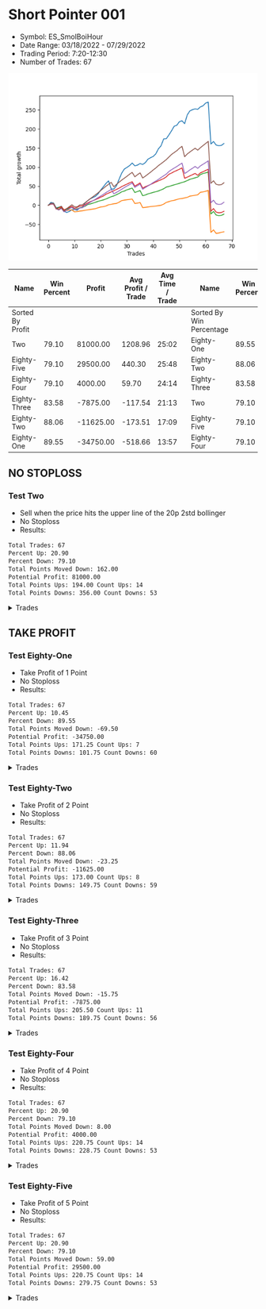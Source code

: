 # Short Pointer 001 
- Symbol: ES_SmolBoiHour
- Date Range: 03/18/2022 - 07/29/2022
- Trading Period: 7:20-12:30
- Number of Trades: 67

![Plot](ShortPointer001ES_SmolBoiHour.png)

| Name | Win Percent | Profit | Avg Profit / Trade | Avg Time / Trade |      | Name | Win Percent | Profit | Avg Profit / Trade | Avg Time / Trade |
| ---- | ----------- | ------ | ------------------ | ---------------- | ---- | ---- | ----------- | ------ | ------------------ | ---------------- |
| Sorted By <br> Profit | | | | | | Sorted By <br> Win Percentage ||||
| Two | 79.10 | 81000.00 | 1208.96 | 25:02 |     | Eighty-One | 89.55 | -34750.00 | -518.66 | 13:57 |
| Eighty-Five | 79.10 | 29500.00 | 440.30 | 25:48 |     | Eighty-Two | 88.06 | -11625.00 | -173.51 | 17:09 |
| Eighty-Four | 79.10 | 4000.00 | 59.70 | 24:14 |     | Eighty-Three | 83.58 | -7875.00 | -117.54 | 21:13 |
| Eighty-Three | 83.58 | -7875.00 | -117.54 | 21:13 |     | Two | 79.10 | 81000.00 | 1208.96 | 25:02 |
| Eighty-Two | 88.06 | -11625.00 | -173.51 | 17:09 |     | Eighty-Five | 79.10 | 29500.00 | 440.30 | 25:48 |
| Eighty-One | 89.55 | -34750.00 | -518.66 | 13:57 |     | Eighty-Four | 79.10 | 4000.00 | 59.70 | 24:14 |

## NO STOPLOSS

### Test Two
* Sell when the price hits the upper line of the 20p 2std bollinger
* No Stoploss
* Results:
```
Total Trades: 67
Percent Up: 20.90
Percent Down: 79.10
Total Points Moved Down: 162.00
Potential Profit: 81000.00
Total Points Ups: 194.00 Count Ups: 14
Total Points Downs: 356.00 Count Downs: 53
```

<details><summary>Trades</summary>

<code>In: 2022-03-18 08:40:00		Out: 2022-03-18 08:54:30		Total Position Time: 14:30		Total Move Down: 7.50		Total to Date: 7.50</code> <br />
<code>In: 2022-03-18 10:14:00		Out: 2022-03-18 10:58:35		Total Position Time: 44:35		Total Move Down: -1.50		Total to Date: 6.00</code> <br />
<code>In: 2022-03-18 12:13:00		Out: 2022-03-18 12:46:00		Total Position Time: 33:00		Total Move Down: -12.75		Total to Date: -6.75</code> <br />
<code>In: 2022-03-21 08:20:00		Out: 2022-03-21 08:36:05		Total Position Time: 16:05		Total Move Down: 1.50		Total to Date: -5.25</code> <br />
<code>In: 2022-03-23 08:28:00		Out: 2022-03-23 08:42:15		Total Position Time: 14:15		Total Move Down: 2.75		Total to Date: -2.50</code> <br />
<code>In: 2022-03-24 08:09:00		Out: 2022-03-24 09:03:10		Total Position Time: 54:10		Total Move Down: -13.00		Total to Date: -15.50</code> <br />
<code>In: 2022-03-25 07:26:00		Out: 2022-03-25 07:54:10		Total Position Time: 28:10		Total Move Down: -3.50		Total to Date: -19.00</code> <br />
<code>In: 2022-03-25 11:57:00		Out: 2022-03-25 12:00:55		Total Position Time: 03:55		Total Move Down: 2.75		Total to Date: -16.25</code> <br />
<code>In: 2022-03-29 08:52:00		Out: 2022-03-29 09:01:40		Total Position Time: 09:40		Total Move Down: 4.50		Total to Date: -11.75</code> <br />
<code>In: 2022-03-29 12:15:00		Out: 2022-03-29 12:27:50		Total Position Time: 12:50		Total Move Down: 0.75		Total to Date: -11.00</code> <br />
<code>In: 2022-03-31 07:38:00		Out: 2022-03-31 08:08:30		Total Position Time: 30:30		Total Move Down: -2.25		Total to Date: -13.25</code> <br />
<code>In: 2022-03-31 12:05:00		Out: 2022-03-31 12:19:35		Total Position Time: 14:35		Total Move Down: 6.75		Total to Date: -6.50</code> <br />
<code>In: 2022-04-04 11:50:00		Out: 2022-04-04 12:03:40		Total Position Time: 13:40		Total Move Down: 0.75		Total to Date: -5.75</code> <br />
<code>In: 2022-04-06 11:06:00		Out: 2022-04-06 11:08:10		Total Position Time: 02:10		Total Move Down: 11.25		Total to Date: 5.50</code> <br />
<code>In: 2022-04-18 10:59:00		Out: 2022-04-18 11:10:40		Total Position Time: 11:40		Total Move Down: 6.25		Total to Date: 11.75</code> <br />
<code>In: 2022-04-20 07:57:00		Out: 2022-04-20 08:00:45		Total Position Time: 03:45		Total Move Down: 5.25		Total to Date: 17.00</code> <br />
<code>In: 2022-04-20 10:18:00		Out: 2022-04-20 11:13:55		Total Position Time: 55:55		Total Move Down: 3.25		Total to Date: 20.25</code> <br />
<code>In: 2022-04-20 10:50:00		Out: 2022-04-20 11:13:55		Total Position Time: 23:55		Total Move Down: 3.25		Total to Date: 23.50</code> <br />
<code>In: 2022-04-25 09:28:00		Out: 2022-04-25 10:01:20		Total Position Time: 33:20		Total Move Down: 6.50		Total to Date: 30.00</code> <br />
<code>In: 2022-04-25 09:53:00		Out: 2022-04-25 10:01:20		Total Position Time: 08:20		Total Move Down: 10.00		Total to Date: 40.00</code> <br />
<code>In: 2022-04-26 09:31:00		Out: 2022-04-26 09:40:15		Total Position Time: 09:15		Total Move Down: 8.50		Total to Date: 48.50</code> <br />
<code>In: 2022-04-27 08:04:00		Out: 2022-04-27 08:10:35		Total Position Time: 06:35		Total Move Down: 8.75		Total to Date: 57.25</code> <br />
<code>In: 2022-04-27 09:46:00		Out: 2022-04-27 10:00:10		Total Position Time: 14:10		Total Move Down: 6.75		Total to Date: 64.00</code> <br />
<code>In: 2022-04-28 09:50:00		Out: 2022-04-28 10:49:55		Total Position Time: 59:55		Total Move Down: -21.50		Total to Date: 42.50</code> <br />
<code>In: 2022-04-28 10:42:00		Out: 2022-04-28 11:15:40		Total Position Time: 33:40		Total Move Down: -0.00		Total to Date: 42.50</code> <br />
<code>In: 2022-05-03 10:19:00		Out: 2022-05-03 10:28:05		Total Position Time: 09:05		Total Move Down: 8.50		Total to Date: 51.00</code> <br />
<code>In: 2022-05-04 11:03:00		Out: 2022-05-04 11:07:40		Total Position Time: 04:40		Total Move Down: 17.25		Total to Date: 68.25</code> <br />
<code>In: 2022-05-04 11:07:00		Out: 2022-05-04 11:07:40		Total Position Time: 00:40		Total Move Down: 16.00		Total to Date: 84.25</code> <br />
<code>In: 2022-05-24 09:18:00		Out: 2022-05-24 09:31:20		Total Position Time: 13:20		Total Move Down: 10.75		Total to Date: 95.00</code> <br />
<code>In: 2022-05-24 10:58:00		Out: 2022-05-24 11:01:50		Total Position Time: 03:50		Total Move Down: 4.25		Total to Date: 99.25</code> <br />
<code>In: 2022-05-24 11:15:00		Out: 2022-05-24 11:43:50		Total Position Time: 28:50		Total Move Down: 4.75		Total to Date: 104.00</code> <br />
<code>In: 2022-05-24 11:41:00		Out: 2022-05-24 11:43:50		Total Position Time: 02:50		Total Move Down: 6.75		Total to Date: 110.75</code> <br />
<code>In: 2022-05-27 12:03:00		Out: 2022-05-27 12:36:55		Total Position Time: 33:55		Total Move Down: -7.25		Total to Date: 103.50</code> <br />
<code>In: 2022-05-31 10:58:00		Out: 2022-05-31 11:22:35		Total Position Time: 24:35		Total Move Down: 1.75		Total to Date: 105.25</code> <br />
<code>In: 2022-06-01 12:19:00		Out: 2022-06-01 12:30:05		Total Position Time: 11:05		Total Move Down: 4.25		Total to Date: 109.50</code> <br />
<code>In: 2022-06-07 10:12:00		Out: 2022-06-07 10:34:35		Total Position Time: 22:35		Total Move Down: -2.50		Total to Date: 107.00</code> <br />
<code>In: 2022-06-07 11:38:00		Out: 2022-06-07 11:43:25		Total Position Time: 05:25		Total Move Down: 4.75		Total to Date: 111.75</code> <br />
<code>In: 2022-06-09 08:47:00		Out: 2022-06-09 09:11:05		Total Position Time: 24:05		Total Move Down: 9.00		Total to Date: 120.75</code> <br />
<code>In: 2022-06-09 09:46:00		Out: 2022-06-09 09:55:00		Total Position Time: 09:00		Total Move Down: 4.00		Total to Date: 124.75</code> <br />
<code>In: 2022-06-09 10:08:00		Out: 2022-06-09 10:18:55		Total Position Time: 10:55		Total Move Down: 3.25		Total to Date: 128.00</code> <br />
<code>In: 2022-06-10 11:26:00		Out: 2022-06-10 11:40:10		Total Position Time: 14:10		Total Move Down: 6.75		Total to Date: 134.75</code> <br />
<code>In: 2022-06-10 12:29:00		Out: 2022-06-10 12:42:45		Total Position Time: 13:45		Total Move Down: 13.25		Total to Date: 148.00</code> <br />
<code>In: 2022-06-13 08:42:00		Out: 2022-06-13 08:54:20		Total Position Time: 12:20		Total Move Down: 8.00		Total to Date: 156.00</code> <br />
<code>In: 2022-06-13 09:41:00		Out: 2022-06-13 09:54:20		Total Position Time: 13:20		Total Move Down: 18.00		Total to Date: 174.00</code> <br />
<code>In: 2022-06-15 09:19:00		Out: 2022-06-15 09:34:05		Total Position Time: 15:05		Total Move Down: 0.50		Total to Date: 174.50</code> <br />
<code>In: 2022-06-15 11:02:00		Out: 2022-06-15 11:03:05		Total Position Time: 01:05		Total Move Down: 10.00		Total to Date: 184.50</code> <br />
<code>In: 2022-06-16 08:30:00		Out: 2022-06-16 08:41:25		Total Position Time: 11:25		Total Move Down: 10.75		Total to Date: 195.25</code> <br />
<code>In: 2022-06-17 08:34:00		Out: 2022-06-17 08:45:15		Total Position Time: 11:15		Total Move Down: 12.00		Total to Date: 207.25</code> <br />
<code>In: 2022-06-29 12:20:00		Out: 2022-06-29 12:35:20		Total Position Time: 15:20		Total Move Down: 2.50		Total to Date: 209.75</code> <br />
<code>In: 2022-06-29 12:31:00		Out: 2022-06-29 12:35:20		Total Position Time: 04:20		Total Move Down: 9.50		Total to Date: 219.25</code> <br />
<code>In: 2022-06-30 08:51:00		Out: 2022-06-30 09:06:15		Total Position Time: 15:15		Total Move Down: 2.25		Total to Date: 221.50</code> <br />
<code>In: 2022-07-01 10:35:00		Out: 2022-07-01 11:07:55		Total Position Time: 32:55		Total Move Down: -7.50		Total to Date: 214.00</code> <br />
<code>In: 2022-07-05 07:41:00		Out: 2022-07-05 08:01:10		Total Position Time: 20:10		Total Move Down: 23.00		Total to Date: 237.00</code> <br />
<code>In: 2022-07-06 11:10:00		Out: 2022-07-06 11:11:45		Total Position Time: 01:45		Total Move Down: 10.50		Total to Date: 247.50</code> <br />
<code>In: 2022-07-07 08:10:00		Out: 2022-07-07 08:21:00		Total Position Time: 11:00		Total Move Down: 3.25		Total to Date: 250.75</code> <br />
<code>In: 2022-07-07 09:37:00		Out: 2022-07-07 09:48:20		Total Position Time: 11:20		Total Move Down: 2.00		Total to Date: 252.75</code> <br />
<code>In: 2022-07-07 11:05:00		Out: 2022-07-07 11:35:00		Total Position Time: 30:00		Total Move Down: -1.25		Total to Date: 251.50</code> <br />
<code>In: 2022-07-12 10:03:00		Out: 2022-07-12 10:16:00		Total Position Time: 13:00		Total Move Down: 6.50		Total to Date: 258.00</code> <br />
<code>In: 2022-07-18 09:01:00		Out: 2022-07-18 09:19:00		Total Position Time: 18:00		Total Move Down: 2.75		Total to Date: 260.75</code> <br />
<code>In: 2022-07-26 10:13:00		Out: 2022-07-26 10:47:00		Total Position Time: 34:00		Total Move Down: 7.25		Total to Date: 268.00</code> <br />
<code>In: 2022-07-27 09:00:00		Out: 2022-07-27 09:48:00		Total Position Time: 48:00		Total Move Down: 2.50		Total to Date: 270.50</code> <br />
<code>In: 2022-07-28 08:09:00		Out: 2022-07-29 12:49:00		Total Position Time: 280:00		Total Move Down: -110.00		Total to Date: 160.50</code> <br />
<code>In: 2022-07-28 11:00:00		Out: 2022-07-28 11:13:00		Total Position Time: 13:00		Total Move Down: 6.75		Total to Date: 167.25</code> <br />
<code>In: 2022-07-29 10:57:00		Out: 2022-07-29 12:59:00		Total Position Time: 122:00		Total Move Down: -9.25		Total to Date: 158.00</code> <br />
<code>In: 2022-07-29 11:40:00		Out: 2022-07-29 12:59:00		Total Position Time: 79:00		Total Move Down: -1.75		Total to Date: 156.25</code> <br />
<code>In: 2022-07-29 12:06:00		Out: 2022-07-29 12:59:00		Total Position Time: 53:00		Total Move Down: 0.75		Total to Date: 157.00</code> <br />
<code>In: 2022-07-29 12:31:00		Out: 2022-07-29 12:57:00		Total Position Time: 26:00		Total Move Down: 5.00		Total to Date: 162.00</code> <br />


</details>

## TAKE PROFIT

### Test Eighty-One
* Take Profit of 1 Point
* No Stoploss
* Results:
```
Total Trades: 67
Percent Up: 10.45
Percent Down: 89.55
Total Points Moved Down: -69.50
Potential Profit: -34750.00
Total Points Ups: 171.25 Count Ups: 7
Total Points Downs: 101.75 Count Downs: 60
```

<details><summary>Trades</summary>

<code>In: 2022-03-18 08:40:00		Out: 2022-03-18 08:40:10		Total Position Time: 00:10		Total Move Down: 3.00		Total to Date: 3.00</code> <br />
<code>In: 2022-03-18 10:14:00		Out: 2022-03-18 10:16:00		Total Position Time: 02:00		Total Move Down: 1.00		Total to Date: 4.00</code> <br />
<code>In: 2022-03-18 12:13:00		Out: 2022-03-18 12:46:00		Total Position Time: 33:00		Total Move Down: -12.75		Total to Date: -8.75</code> <br />
<code>In: 2022-03-21 08:20:00		Out: 2022-03-21 08:20:10		Total Position Time: 00:10		Total Move Down: 2.25		Total to Date: -6.50</code> <br />
<code>In: 2022-03-23 08:28:00		Out: 2022-03-23 08:31:25		Total Position Time: 03:25		Total Move Down: 0.75		Total to Date: -5.75</code> <br />
<code>In: 2022-03-24 08:09:00		Out: 2022-03-24 09:08:55		Total Position Time: 59:55		Total Move Down: -9.00		Total to Date: -14.75</code> <br />
<code>In: 2022-03-25 07:26:00		Out: 2022-03-25 07:26:10		Total Position Time: 00:10		Total Move Down: 1.00		Total to Date: -13.75</code> <br />
<code>In: 2022-03-25 11:57:00		Out: 2022-03-25 11:58:45		Total Position Time: 01:45		Total Move Down: 1.00		Total to Date: -12.75</code> <br />
<code>In: 2022-03-29 08:52:00		Out: 2022-03-29 08:52:55		Total Position Time: 00:55		Total Move Down: 0.75		Total to Date: -12.00</code> <br />
<code>In: 2022-03-29 12:15:00		Out: 2022-03-29 12:46:00		Total Position Time: 31:00		Total Move Down: -5.25		Total to Date: -17.25</code> <br />
<code>In: 2022-03-31 07:38:00		Out: 2022-03-31 07:39:15		Total Position Time: 01:15		Total Move Down: 0.75		Total to Date: -16.50</code> <br />
<code>In: 2022-03-31 12:05:00		Out: 2022-03-31 12:05:25		Total Position Time: 00:25		Total Move Down: 1.25		Total to Date: -15.25</code> <br />
<code>In: 2022-04-04 11:50:00		Out: 2022-04-04 11:52:10		Total Position Time: 02:10		Total Move Down: 0.75		Total to Date: -14.50</code> <br />
<code>In: 2022-04-06 11:06:00		Out: 2022-04-06 11:07:00		Total Position Time: 01:00		Total Move Down: 1.25		Total to Date: -13.25</code> <br />
<code>In: 2022-04-18 10:59:00		Out: 2022-04-18 10:59:15		Total Position Time: 00:15		Total Move Down: 1.25		Total to Date: -12.00</code> <br />
<code>In: 2022-04-20 07:57:00		Out: 2022-04-20 07:57:50		Total Position Time: 00:50		Total Move Down: 1.00		Total to Date: -11.00</code> <br />
<code>In: 2022-04-20 10:18:00		Out: 2022-04-20 10:18:35		Total Position Time: 00:35		Total Move Down: 1.00		Total to Date: -10.00</code> <br />
<code>In: 2022-04-20 10:50:00		Out: 2022-04-20 10:50:20		Total Position Time: 00:20		Total Move Down: 1.00		Total to Date: -9.00</code> <br />
<code>In: 2022-04-25 09:28:00		Out: 2022-04-25 09:28:30		Total Position Time: 00:30		Total Move Down: 2.50		Total to Date: -6.50</code> <br />
<code>In: 2022-04-25 09:53:00		Out: 2022-04-25 09:54:40		Total Position Time: 01:40		Total Move Down: 2.00		Total to Date: -4.50</code> <br />
<code>In: 2022-04-26 09:31:00		Out: 2022-04-26 09:31:55		Total Position Time: 00:55		Total Move Down: 0.75		Total to Date: -3.75</code> <br />
<code>In: 2022-04-27 08:04:00		Out: 2022-04-27 08:05:20		Total Position Time: 01:20		Total Move Down: 2.00		Total to Date: -1.75</code> <br />
<code>In: 2022-04-27 09:46:00		Out: 2022-04-27 09:46:10		Total Position Time: 00:10		Total Move Down: 3.00		Total to Date: 1.25</code> <br />
<code>In: 2022-04-28 09:50:00		Out: 2022-04-28 09:50:35		Total Position Time: 00:35		Total Move Down: 1.25		Total to Date: 2.50</code> <br />
<code>In: 2022-04-28 10:42:00		Out: 2022-04-28 10:42:10		Total Position Time: 00:10		Total Move Down: 1.50		Total to Date: 4.00</code> <br />
<code>In: 2022-05-03 10:19:00		Out: 2022-05-03 10:19:30		Total Position Time: 00:30		Total Move Down: 0.75		Total to Date: 4.75</code> <br />
<code>In: 2022-05-04 11:03:00		Out: 2022-05-04 11:03:10		Total Position Time: 00:10		Total Move Down: 3.25		Total to Date: 8.00</code> <br />
<code>In: 2022-05-04 11:07:00		Out: 2022-05-04 11:07:10		Total Position Time: 00:10		Total Move Down: 4.25		Total to Date: 12.25</code> <br />
<code>In: 2022-05-24 09:18:00		Out: 2022-05-24 09:18:50		Total Position Time: 00:50		Total Move Down: 1.25		Total to Date: 13.50</code> <br />
<code>In: 2022-05-24 10:58:00		Out: 2022-05-24 11:01:30		Total Position Time: 03:30		Total Move Down: 1.00		Total to Date: 14.50</code> <br />
<code>In: 2022-05-24 11:15:00		Out: 2022-05-24 11:15:10		Total Position Time: 00:10		Total Move Down: 0.75		Total to Date: 15.25</code> <br />
<code>In: 2022-05-24 11:41:00		Out: 2022-05-24 11:41:15		Total Position Time: 00:15		Total Move Down: 1.00		Total to Date: 16.25</code> <br />
<code>In: 2022-05-27 12:03:00		Out: 2022-05-27 12:46:00		Total Position Time: 43:00		Total Move Down: -11.50		Total to Date: 4.75</code> <br />
<code>In: 2022-05-31 10:58:00		Out: 2022-05-31 11:05:20		Total Position Time: 07:20		Total Move Down: 0.75		Total to Date: 5.50</code> <br />
<code>In: 2022-06-01 12:19:00		Out: 2022-06-01 12:25:30		Total Position Time: 06:30		Total Move Down: 1.75		Total to Date: 7.25</code> <br />
<code>In: 2022-06-07 10:12:00		Out: 2022-06-07 11:11:55		Total Position Time: 59:55		Total Move Down: -13.50		Total to Date: -6.25</code> <br />
<code>In: 2022-06-07 11:38:00		Out: 2022-06-07 11:40:55		Total Position Time: 02:55		Total Move Down: 0.75		Total to Date: -5.50</code> <br />
<code>In: 2022-06-09 08:47:00		Out: 2022-06-09 08:48:05		Total Position Time: 01:05		Total Move Down: 1.00		Total to Date: -4.50</code> <br />
<code>In: 2022-06-09 09:46:00		Out: 2022-06-09 09:47:25		Total Position Time: 01:25		Total Move Down: 1.00		Total to Date: -3.50</code> <br />
<code>In: 2022-06-09 10:08:00		Out: 2022-06-09 10:10:15		Total Position Time: 02:15		Total Move Down: 0.75		Total to Date: -2.75</code> <br />
<code>In: 2022-06-10 11:26:00		Out: 2022-06-10 11:26:20		Total Position Time: 00:20		Total Move Down: 0.75		Total to Date: -2.00</code> <br />
<code>In: 2022-06-10 12:29:00		Out: 2022-06-10 12:29:10		Total Position Time: 00:10		Total Move Down: 1.00		Total to Date: -1.00</code> <br />
<code>In: 2022-06-13 08:42:00		Out: 2022-06-13 08:47:05		Total Position Time: 05:05		Total Move Down: 1.00		Total to Date: 0.00</code> <br />
<code>In: 2022-06-13 09:41:00		Out: 2022-06-13 09:41:10		Total Position Time: 00:10		Total Move Down: 3.00		Total to Date: 3.00</code> <br />
<code>In: 2022-06-15 09:19:00		Out: 2022-06-15 09:19:10		Total Position Time: 00:10		Total Move Down: 4.50		Total to Date: 7.50</code> <br />
<code>In: 2022-06-15 11:02:00		Out: 2022-06-15 11:02:10		Total Position Time: 00:10		Total Move Down: 2.00		Total to Date: 9.50</code> <br />
<code>In: 2022-06-16 08:30:00		Out: 2022-06-16 08:30:10		Total Position Time: 00:10		Total Move Down: 2.25		Total to Date: 11.75</code> <br />
<code>In: 2022-06-17 08:34:00		Out: 2022-06-17 08:34:55		Total Position Time: 00:55		Total Move Down: 1.25		Total to Date: 13.00</code> <br />
<code>In: 2022-06-29 12:20:00		Out: 2022-06-29 12:34:15		Total Position Time: 14:15		Total Move Down: 2.00		Total to Date: 15.00</code> <br />
<code>In: 2022-06-29 12:31:00		Out: 2022-06-29 12:31:10		Total Position Time: 00:10		Total Move Down: 2.00		Total to Date: 17.00</code> <br />
<code>In: 2022-06-30 08:51:00		Out: 2022-06-30 09:06:00		Total Position Time: 15:00		Total Move Down: 0.75		Total to Date: 17.75</code> <br />
<code>In: 2022-07-01 10:35:00		Out: 2022-07-01 10:35:30		Total Position Time: 00:30		Total Move Down: 1.50		Total to Date: 19.25</code> <br />
<code>In: 2022-07-05 07:41:00		Out: 2022-07-05 07:43:00		Total Position Time: 02:00		Total Move Down: 1.50		Total to Date: 20.75</code> <br />
<code>In: 2022-07-06 11:10:00		Out: 2022-07-06 11:10:10		Total Position Time: 00:10		Total Move Down: 3.25		Total to Date: 24.00</code> <br />
<code>In: 2022-07-07 08:10:00		Out: 2022-07-07 08:10:15		Total Position Time: 00:15		Total Move Down: 1.00		Total to Date: 25.00</code> <br />
<code>In: 2022-07-07 09:37:00		Out: 2022-07-07 09:37:25		Total Position Time: 00:25		Total Move Down: 1.25		Total to Date: 26.25</code> <br />
<code>In: 2022-07-07 11:05:00		Out: 2022-07-07 11:36:10		Total Position Time: 31:10		Total Move Down: 1.25		Total to Date: 27.50</code> <br />
<code>In: 2022-07-12 10:03:00		Out: 2022-07-12 10:16:00		Total Position Time: 13:00		Total Move Down: 6.50		Total to Date: 34.00</code> <br />
<code>In: 2022-07-18 09:01:00		Out: 2022-07-18 09:18:00		Total Position Time: 17:00		Total Move Down: 1.00		Total to Date: 35.00</code> <br />
<code>In: 2022-07-26 10:13:00		Out: 2022-07-26 10:26:00		Total Position Time: 13:00		Total Move Down: 1.75		Total to Date: 36.75</code> <br />
<code>In: 2022-07-27 09:00:00		Out: 2022-07-27 09:40:00		Total Position Time: 40:00		Total Move Down: 2.00		Total to Date: 38.75</code> <br />
<code>In: 2022-07-28 08:09:00		Out: 2022-07-29 12:49:00		Total Position Time: 280:00		Total Move Down: -110.00		Total to Date: -71.25</code> <br />
<code>In: 2022-07-28 11:00:00		Out: 2022-07-28 11:13:00		Total Position Time: 13:00		Total Move Down: 6.75		Total to Date: -64.50</code> <br />
<code>In: 2022-07-29 10:57:00		Out: 2022-07-29 12:59:00		Total Position Time: 122:00		Total Move Down: -9.25		Total to Date: -73.75</code> <br />
<code>In: 2022-07-29 11:40:00		Out: 2022-07-29 11:58:00		Total Position Time: 18:00		Total Move Down: 1.00		Total to Date: -72.75</code> <br />
<code>In: 2022-07-29 12:06:00		Out: 2022-07-29 12:57:00		Total Position Time: 51:00		Total Move Down: 1.75		Total to Date: -71.00</code> <br />
<code>In: 2022-07-29 12:31:00		Out: 2022-07-29 12:54:00		Total Position Time: 23:00		Total Move Down: 1.50		Total to Date: -69.50</code> <br />


</details>

### Test Eighty-Two
* Take Profit of 2 Point
* No Stoploss
* Results:
```
Total Trades: 67
Percent Up: 11.94
Percent Down: 88.06
Total Points Moved Down: -23.25
Potential Profit: -11625.00
Total Points Ups: 173.00 Count Ups: 8
Total Points Downs: 149.75 Count Downs: 59
```

<details><summary>Trades</summary>

<code>In: 2022-03-18 08:40:00		Out: 2022-03-18 08:40:10		Total Position Time: 00:10		Total Move Down: 3.00		Total to Date: 3.00</code> <br />
<code>In: 2022-03-18 10:14:00		Out: 2022-03-18 10:20:00		Total Position Time: 06:00		Total Move Down: 1.75		Total to Date: 4.75</code> <br />
<code>In: 2022-03-18 12:13:00		Out: 2022-03-18 12:46:00		Total Position Time: 33:00		Total Move Down: -12.75		Total to Date: -8.00</code> <br />
<code>In: 2022-03-21 08:20:00		Out: 2022-03-21 08:20:10		Total Position Time: 00:10		Total Move Down: 2.25		Total to Date: -5.75</code> <br />
<code>In: 2022-03-23 08:28:00		Out: 2022-03-23 08:32:40		Total Position Time: 04:40		Total Move Down: 2.50		Total to Date: -3.25</code> <br />
<code>In: 2022-03-24 08:09:00		Out: 2022-03-24 09:08:55		Total Position Time: 59:55		Total Move Down: -9.00		Total to Date: -12.25</code> <br />
<code>In: 2022-03-25 07:26:00		Out: 2022-03-25 08:01:30		Total Position Time: 35:30		Total Move Down: 1.75		Total to Date: -10.50</code> <br />
<code>In: 2022-03-25 11:57:00		Out: 2022-03-25 12:00:50		Total Position Time: 03:50		Total Move Down: 2.75		Total to Date: -7.75</code> <br />
<code>In: 2022-03-29 08:52:00		Out: 2022-03-29 08:57:40		Total Position Time: 05:40		Total Move Down: 2.00		Total to Date: -5.75</code> <br />
<code>In: 2022-03-29 12:15:00		Out: 2022-03-29 12:46:00		Total Position Time: 31:00		Total Move Down: -5.25		Total to Date: -11.00</code> <br />
<code>In: 2022-03-31 07:38:00		Out: 2022-03-31 07:41:25		Total Position Time: 03:25		Total Move Down: 2.00		Total to Date: -9.00</code> <br />
<code>In: 2022-03-31 12:05:00		Out: 2022-03-31 12:11:15		Total Position Time: 06:15		Total Move Down: 1.75		Total to Date: -7.25</code> <br />
<code>In: 2022-04-04 11:50:00		Out: 2022-04-04 12:45:10		Total Position Time: 55:10		Total Move Down: 1.75		Total to Date: -5.50</code> <br />
<code>In: 2022-04-06 11:06:00		Out: 2022-04-06 11:07:05		Total Position Time: 01:05		Total Move Down: 2.75		Total to Date: -2.75</code> <br />
<code>In: 2022-04-18 10:59:00		Out: 2022-04-18 10:59:30		Total Position Time: 00:30		Total Move Down: 4.50		Total to Date: 1.75</code> <br />
<code>In: 2022-04-20 07:57:00		Out: 2022-04-20 08:00:20		Total Position Time: 03:20		Total Move Down: 1.75		Total to Date: 3.50</code> <br />
<code>In: 2022-04-20 10:18:00		Out: 2022-04-20 10:19:00		Total Position Time: 01:00		Total Move Down: 2.00		Total to Date: 5.50</code> <br />
<code>In: 2022-04-20 10:50:00		Out: 2022-04-20 10:51:30		Total Position Time: 01:30		Total Move Down: 2.25		Total to Date: 7.75</code> <br />
<code>In: 2022-04-25 09:28:00		Out: 2022-04-25 09:28:30		Total Position Time: 00:30		Total Move Down: 2.50		Total to Date: 10.25</code> <br />
<code>In: 2022-04-25 09:53:00		Out: 2022-04-25 09:54:45		Total Position Time: 01:45		Total Move Down: 2.00		Total to Date: 12.25</code> <br />
<code>In: 2022-04-26 09:31:00		Out: 2022-04-26 09:32:00		Total Position Time: 01:00		Total Move Down: 1.75		Total to Date: 14.00</code> <br />
<code>In: 2022-04-27 08:04:00		Out: 2022-04-27 08:05:25		Total Position Time: 01:25		Total Move Down: 2.50		Total to Date: 16.50</code> <br />
<code>In: 2022-04-27 09:46:00		Out: 2022-04-27 09:46:10		Total Position Time: 00:10		Total Move Down: 3.00		Total to Date: 19.50</code> <br />
<code>In: 2022-04-28 09:50:00		Out: 2022-04-28 09:51:05		Total Position Time: 01:05		Total Move Down: 3.00		Total to Date: 22.50</code> <br />
<code>In: 2022-04-28 10:42:00		Out: 2022-04-28 10:44:05		Total Position Time: 02:05		Total Move Down: 2.00		Total to Date: 24.50</code> <br />
<code>In: 2022-05-03 10:19:00		Out: 2022-05-03 10:23:35		Total Position Time: 04:35		Total Move Down: 3.25		Total to Date: 27.75</code> <br />
<code>In: 2022-05-04 11:03:00		Out: 2022-05-04 11:03:10		Total Position Time: 00:10		Total Move Down: 3.25		Total to Date: 31.00</code> <br />
<code>In: 2022-05-04 11:07:00		Out: 2022-05-04 11:07:10		Total Position Time: 00:10		Total Move Down: 4.25		Total to Date: 35.25</code> <br />
<code>In: 2022-05-24 09:18:00		Out: 2022-05-24 09:20:10		Total Position Time: 02:10		Total Move Down: 2.00		Total to Date: 37.25</code> <br />
<code>In: 2022-05-24 10:58:00		Out: 2022-05-24 11:01:40		Total Position Time: 03:40		Total Move Down: 3.25		Total to Date: 40.50</code> <br />
<code>In: 2022-05-24 11:15:00		Out: 2022-05-24 11:15:30		Total Position Time: 00:30		Total Move Down: 2.25		Total to Date: 42.75</code> <br />
<code>In: 2022-05-24 11:41:00		Out: 2022-05-24 11:42:10		Total Position Time: 01:10		Total Move Down: 2.25		Total to Date: 45.00</code> <br />
<code>In: 2022-05-27 12:03:00		Out: 2022-05-27 12:46:00		Total Position Time: 43:00		Total Move Down: -11.50		Total to Date: 33.50</code> <br />
<code>In: 2022-05-31 10:58:00		Out: 2022-05-31 11:05:45		Total Position Time: 07:45		Total Move Down: 2.50		Total to Date: 36.00</code> <br />
<code>In: 2022-06-01 12:19:00		Out: 2022-06-01 12:25:40		Total Position Time: 06:40		Total Move Down: 2.50		Total to Date: 38.50</code> <br />
<code>In: 2022-06-07 10:12:00		Out: 2022-06-07 11:11:55		Total Position Time: 59:55		Total Move Down: -13.50		Total to Date: 25.00</code> <br />
<code>In: 2022-06-07 11:38:00		Out: 2022-06-07 11:41:50		Total Position Time: 03:50		Total Move Down: 2.00		Total to Date: 27.00</code> <br />
<code>In: 2022-06-09 08:47:00		Out: 2022-06-09 08:48:20		Total Position Time: 01:20		Total Move Down: 2.75		Total to Date: 29.75</code> <br />
<code>In: 2022-06-09 09:46:00		Out: 2022-06-09 09:49:20		Total Position Time: 03:20		Total Move Down: 2.00		Total to Date: 31.75</code> <br />
<code>In: 2022-06-09 10:08:00		Out: 2022-06-09 10:16:55		Total Position Time: 08:55		Total Move Down: 2.00		Total to Date: 33.75</code> <br />
<code>In: 2022-06-10 11:26:00		Out: 2022-06-10 11:26:30		Total Position Time: 00:30		Total Move Down: 1.75		Total to Date: 35.50</code> <br />
<code>In: 2022-06-10 12:29:00		Out: 2022-06-10 12:29:20		Total Position Time: 00:20		Total Move Down: 2.00		Total to Date: 37.50</code> <br />
<code>In: 2022-06-13 08:42:00		Out: 2022-06-13 08:47:40		Total Position Time: 05:40		Total Move Down: 2.75		Total to Date: 40.25</code> <br />
<code>In: 2022-06-13 09:41:00		Out: 2022-06-13 09:41:10		Total Position Time: 00:10		Total Move Down: 3.00		Total to Date: 43.25</code> <br />
<code>In: 2022-06-15 09:19:00		Out: 2022-06-15 09:19:10		Total Position Time: 00:10		Total Move Down: 4.50		Total to Date: 47.75</code> <br />
<code>In: 2022-06-15 11:02:00		Out: 2022-06-15 11:02:45		Total Position Time: 00:45		Total Move Down: 1.50		Total to Date: 49.25</code> <br />
<code>In: 2022-06-16 08:30:00		Out: 2022-06-16 08:30:10		Total Position Time: 00:10		Total Move Down: 2.25		Total to Date: 51.50</code> <br />
<code>In: 2022-06-17 08:34:00		Out: 2022-06-17 08:35:15		Total Position Time: 01:15		Total Move Down: 2.00		Total to Date: 53.50</code> <br />
<code>In: 2022-06-29 12:20:00		Out: 2022-06-29 12:34:15		Total Position Time: 14:15		Total Move Down: 2.00		Total to Date: 55.50</code> <br />
<code>In: 2022-06-29 12:31:00		Out: 2022-06-29 12:31:10		Total Position Time: 00:10		Total Move Down: 2.00		Total to Date: 57.50</code> <br />
<code>In: 2022-06-30 08:51:00		Out: 2022-06-30 09:06:15		Total Position Time: 15:15		Total Move Down: 2.25		Total to Date: 59.75</code> <br />
<code>In: 2022-07-01 10:35:00		Out: 2022-07-01 10:35:40		Total Position Time: 00:40		Total Move Down: 2.00		Total to Date: 61.75</code> <br />
<code>In: 2022-07-05 07:41:00		Out: 2022-07-05 07:44:00		Total Position Time: 03:00		Total Move Down: 3.00		Total to Date: 64.75</code> <br />
<code>In: 2022-07-06 11:10:00		Out: 2022-07-06 11:10:10		Total Position Time: 00:10		Total Move Down: 3.25		Total to Date: 68.00</code> <br />
<code>In: 2022-07-07 08:10:00		Out: 2022-07-07 08:14:10		Total Position Time: 04:10		Total Move Down: 2.00		Total to Date: 70.00</code> <br />
<code>In: 2022-07-07 09:37:00		Out: 2022-07-07 09:44:40		Total Position Time: 07:40		Total Move Down: 2.00		Total to Date: 72.00</code> <br />
<code>In: 2022-07-07 11:05:00		Out: 2022-07-07 11:37:00		Total Position Time: 32:00		Total Move Down: 2.00		Total to Date: 74.00</code> <br />
<code>In: 2022-07-12 10:03:00		Out: 2022-07-12 10:16:00		Total Position Time: 13:00		Total Move Down: 6.50		Total to Date: 80.50</code> <br />
<code>In: 2022-07-18 09:01:00		Out: 2022-07-18 09:19:00		Total Position Time: 18:00		Total Move Down: 2.75		Total to Date: 83.25</code> <br />
<code>In: 2022-07-26 10:13:00		Out: 2022-07-26 10:26:00		Total Position Time: 13:00		Total Move Down: 1.75		Total to Date: 85.00</code> <br />
<code>In: 2022-07-27 09:00:00		Out: 2022-07-27 09:40:00		Total Position Time: 40:00		Total Move Down: 2.00		Total to Date: 87.00</code> <br />
<code>In: 2022-07-28 08:09:00		Out: 2022-07-29 12:49:00		Total Position Time: 280:00		Total Move Down: -110.00		Total to Date: -23.00</code> <br />
<code>In: 2022-07-28 11:00:00		Out: 2022-07-28 11:13:00		Total Position Time: 13:00		Total Move Down: 6.75		Total to Date: -16.25</code> <br />
<code>In: 2022-07-29 10:57:00		Out: 2022-07-29 12:59:00		Total Position Time: 122:00		Total Move Down: -9.25		Total to Date: -25.50</code> <br />
<code>In: 2022-07-29 11:40:00		Out: 2022-07-29 12:59:00		Total Position Time: 79:00		Total Move Down: -1.75		Total to Date: -27.25</code> <br />
<code>In: 2022-07-29 12:06:00		Out: 2022-07-29 12:59:00		Total Position Time: 53:00		Total Move Down: 0.75		Total to Date: -26.50</code> <br />
<code>In: 2022-07-29 12:31:00		Out: 2022-07-29 12:56:00		Total Position Time: 25:00		Total Move Down: 3.25		Total to Date: -23.25</code> <br />


</details>

### Test Eighty-Three
* Take Profit of 3 Point
* No Stoploss
* Results:
```
Total Trades: 67
Percent Up: 16.42
Percent Down: 83.58
Total Points Moved Down: -15.75
Potential Profit: -7875.00
Total Points Ups: 205.50 Count Ups: 11
Total Points Downs: 189.75 Count Downs: 56
```

<details><summary>Trades</summary>

<code>In: 2022-03-18 08:40:00		Out: 2022-03-18 08:40:15		Total Position Time: 00:15		Total Move Down: 3.00		Total to Date: 3.00</code> <br />
<code>In: 2022-03-18 10:14:00		Out: 2022-03-18 11:13:55		Total Position Time: 59:55		Total Move Down: -0.25		Total to Date: 2.75</code> <br />
<code>In: 2022-03-18 12:13:00		Out: 2022-03-18 12:46:00		Total Position Time: 33:00		Total Move Down: -12.75		Total to Date: -10.00</code> <br />
<code>In: 2022-03-21 08:20:00		Out: 2022-03-21 08:20:35		Total Position Time: 00:35		Total Move Down: 3.00		Total to Date: -7.00</code> <br />
<code>In: 2022-03-23 08:28:00		Out: 2022-03-23 08:35:25		Total Position Time: 07:25		Total Move Down: 3.50		Total to Date: -3.50</code> <br />
<code>In: 2022-03-24 08:09:00		Out: 2022-03-24 09:08:55		Total Position Time: 59:55		Total Move Down: -9.00		Total to Date: -12.50</code> <br />
<code>In: 2022-03-25 07:26:00		Out: 2022-03-25 08:01:45		Total Position Time: 35:45		Total Move Down: 3.75		Total to Date: -8.75</code> <br />
<code>In: 2022-03-25 11:57:00		Out: 2022-03-25 12:01:00		Total Position Time: 04:00		Total Move Down: 3.00		Total to Date: -5.75</code> <br />
<code>In: 2022-03-29 08:52:00		Out: 2022-03-29 08:58:40		Total Position Time: 06:40		Total Move Down: 3.00		Total to Date: -2.75</code> <br />
<code>In: 2022-03-29 12:15:00		Out: 2022-03-29 12:46:00		Total Position Time: 31:00		Total Move Down: -5.25		Total to Date: -8.00</code> <br />
<code>In: 2022-03-31 07:38:00		Out: 2022-03-31 08:35:35		Total Position Time: 57:35		Total Move Down: 2.75		Total to Date: -5.25</code> <br />
<code>In: 2022-03-31 12:05:00		Out: 2022-03-31 12:11:35		Total Position Time: 06:35		Total Move Down: 3.00		Total to Date: -2.25</code> <br />
<code>In: 2022-04-04 11:50:00		Out: 2022-04-04 12:46:00		Total Position Time: 56:00		Total Move Down: 0.50		Total to Date: -1.75</code> <br />
<code>In: 2022-04-06 11:06:00		Out: 2022-04-06 11:07:15		Total Position Time: 01:15		Total Move Down: 3.50		Total to Date: 1.75</code> <br />
<code>In: 2022-04-18 10:59:00		Out: 2022-04-18 10:59:30		Total Position Time: 00:30		Total Move Down: 4.50		Total to Date: 6.25</code> <br />
<code>In: 2022-04-20 07:57:00		Out: 2022-04-20 08:00:30		Total Position Time: 03:30		Total Move Down: 3.00		Total to Date: 9.25</code> <br />
<code>In: 2022-04-20 10:18:00		Out: 2022-04-20 10:19:05		Total Position Time: 01:05		Total Move Down: 2.75		Total to Date: 12.00</code> <br />
<code>In: 2022-04-20 10:50:00		Out: 2022-04-20 10:55:05		Total Position Time: 05:05		Total Move Down: 2.75		Total to Date: 14.75</code> <br />
<code>In: 2022-04-25 09:28:00		Out: 2022-04-25 09:31:00		Total Position Time: 03:00		Total Move Down: 3.00		Total to Date: 17.75</code> <br />
<code>In: 2022-04-25 09:53:00		Out: 2022-04-25 09:55:05		Total Position Time: 02:05		Total Move Down: 3.50		Total to Date: 21.25</code> <br />
<code>In: 2022-04-26 09:31:00		Out: 2022-04-26 09:32:05		Total Position Time: 01:05		Total Move Down: 3.00		Total to Date: 24.25</code> <br />
<code>In: 2022-04-27 08:04:00		Out: 2022-04-27 08:05:30		Total Position Time: 01:30		Total Move Down: 4.75		Total to Date: 29.00</code> <br />
<code>In: 2022-04-27 09:46:00		Out: 2022-04-27 09:46:10		Total Position Time: 00:10		Total Move Down: 3.00		Total to Date: 32.00</code> <br />
<code>In: 2022-04-28 09:50:00		Out: 2022-04-28 09:51:05		Total Position Time: 01:05		Total Move Down: 3.00		Total to Date: 35.00</code> <br />
<code>In: 2022-04-28 10:42:00		Out: 2022-04-28 10:44:10		Total Position Time: 02:10		Total Move Down: 3.25		Total to Date: 38.25</code> <br />
<code>In: 2022-05-03 10:19:00		Out: 2022-05-03 10:23:35		Total Position Time: 04:35		Total Move Down: 3.25		Total to Date: 41.50</code> <br />
<code>In: 2022-05-04 11:03:00		Out: 2022-05-04 11:03:10		Total Position Time: 00:10		Total Move Down: 3.25		Total to Date: 44.75</code> <br />
<code>In: 2022-05-04 11:07:00		Out: 2022-05-04 11:07:10		Total Position Time: 00:10		Total Move Down: 4.25		Total to Date: 49.00</code> <br />
<code>In: 2022-05-24 09:18:00		Out: 2022-05-24 09:21:05		Total Position Time: 03:05		Total Move Down: 3.25		Total to Date: 52.25</code> <br />
<code>In: 2022-05-24 10:58:00		Out: 2022-05-24 11:01:40		Total Position Time: 03:40		Total Move Down: 3.25		Total to Date: 55.50</code> <br />
<code>In: 2022-05-24 11:15:00		Out: 2022-05-24 11:15:40		Total Position Time: 00:40		Total Move Down: 3.25		Total to Date: 58.75</code> <br />
<code>In: 2022-05-24 11:41:00		Out: 2022-05-24 11:42:20		Total Position Time: 01:20		Total Move Down: 3.00		Total to Date: 61.75</code> <br />
<code>In: 2022-05-27 12:03:00		Out: 2022-05-27 12:46:00		Total Position Time: 43:00		Total Move Down: -11.50		Total to Date: 50.25</code> <br />
<code>In: 2022-05-31 10:58:00		Out: 2022-05-31 11:22:50		Total Position Time: 24:50		Total Move Down: 4.00		Total to Date: 54.25</code> <br />
<code>In: 2022-06-01 12:19:00		Out: 2022-06-01 12:30:05		Total Position Time: 11:05		Total Move Down: 4.25		Total to Date: 58.50</code> <br />
<code>In: 2022-06-07 10:12:00		Out: 2022-06-07 11:11:55		Total Position Time: 59:55		Total Move Down: -13.50		Total to Date: 45.00</code> <br />
<code>In: 2022-06-07 11:38:00		Out: 2022-06-07 11:43:00		Total Position Time: 05:00		Total Move Down: 3.75		Total to Date: 48.75</code> <br />
<code>In: 2022-06-09 08:47:00		Out: 2022-06-09 08:48:20		Total Position Time: 01:20		Total Move Down: 2.75		Total to Date: 51.50</code> <br />
<code>In: 2022-06-09 09:46:00		Out: 2022-06-09 09:54:55		Total Position Time: 08:55		Total Move Down: 3.00		Total to Date: 54.50</code> <br />
<code>In: 2022-06-09 10:08:00		Out: 2022-06-09 10:18:55		Total Position Time: 10:55		Total Move Down: 3.25		Total to Date: 57.75</code> <br />
<code>In: 2022-06-10 11:26:00		Out: 2022-06-10 11:26:55		Total Position Time: 00:55		Total Move Down: 3.25		Total to Date: 61.00</code> <br />
<code>In: 2022-06-10 12:29:00		Out: 2022-06-10 12:30:10		Total Position Time: 01:10		Total Move Down: 3.00		Total to Date: 64.00</code> <br />
<code>In: 2022-06-13 08:42:00		Out: 2022-06-13 08:47:50		Total Position Time: 05:50		Total Move Down: 3.00		Total to Date: 67.00</code> <br />
<code>In: 2022-06-13 09:41:00		Out: 2022-06-13 09:41:10		Total Position Time: 00:10		Total Move Down: 3.00		Total to Date: 70.00</code> <br />
<code>In: 2022-06-15 09:19:00		Out: 2022-06-15 09:19:10		Total Position Time: 00:10		Total Move Down: 4.50		Total to Date: 74.50</code> <br />
<code>In: 2022-06-15 11:02:00		Out: 2022-06-15 11:03:00		Total Position Time: 01:00		Total Move Down: 6.75		Total to Date: 81.25</code> <br />
<code>In: 2022-06-16 08:30:00		Out: 2022-06-16 08:30:20		Total Position Time: 00:20		Total Move Down: 3.25		Total to Date: 84.50</code> <br />
<code>In: 2022-06-17 08:34:00		Out: 2022-06-17 08:35:45		Total Position Time: 01:45		Total Move Down: 3.75		Total to Date: 88.25</code> <br />
<code>In: 2022-06-29 12:20:00		Out: 2022-06-29 12:35:15		Total Position Time: 15:15		Total Move Down: 3.00		Total to Date: 91.25</code> <br />
<code>In: 2022-06-29 12:31:00		Out: 2022-06-29 12:32:15		Total Position Time: 01:15		Total Move Down: 3.25		Total to Date: 94.50</code> <br />
<code>In: 2022-06-30 08:51:00		Out: 2022-06-30 09:06:20		Total Position Time: 15:20		Total Move Down: 3.50		Total to Date: 98.00</code> <br />
<code>In: 2022-07-01 10:35:00		Out: 2022-07-01 11:34:55		Total Position Time: 59:55		Total Move Down: -27.25		Total to Date: 70.75</code> <br />
<code>In: 2022-07-05 07:41:00		Out: 2022-07-05 07:44:00		Total Position Time: 03:00		Total Move Down: 3.00		Total to Date: 73.75</code> <br />
<code>In: 2022-07-06 11:10:00		Out: 2022-07-06 11:10:10		Total Position Time: 00:10		Total Move Down: 3.25		Total to Date: 77.00</code> <br />
<code>In: 2022-07-07 08:10:00		Out: 2022-07-07 08:21:00		Total Position Time: 11:00		Total Move Down: 3.25		Total to Date: 80.25</code> <br />
<code>In: 2022-07-07 09:37:00		Out: 2022-07-07 09:49:45		Total Position Time: 12:45		Total Move Down: 3.25		Total to Date: 83.50</code> <br />
<code>In: 2022-07-07 11:05:00		Out: 2022-07-07 12:04:55		Total Position Time: 59:55		Total Move Down: -5.00		Total to Date: 78.50</code> <br />
<code>In: 2022-07-12 10:03:00		Out: 2022-07-12 10:16:00		Total Position Time: 13:00		Total Move Down: 6.50		Total to Date: 85.00</code> <br />
<code>In: 2022-07-18 09:01:00		Out: 2022-07-18 09:19:00		Total Position Time: 18:00		Total Move Down: 2.75		Total to Date: 87.75</code> <br />
<code>In: 2022-07-26 10:13:00		Out: 2022-07-26 10:33:00		Total Position Time: 20:00		Total Move Down: 3.50		Total to Date: 91.25</code> <br />
<code>In: 2022-07-27 09:00:00		Out: 2022-07-27 09:49:00		Total Position Time: 49:00		Total Move Down: 3.25		Total to Date: 94.50</code> <br />
<code>In: 2022-07-28 08:09:00		Out: 2022-07-29 12:49:00		Total Position Time: 280:00		Total Move Down: -110.00		Total to Date: -15.50</code> <br />
<code>In: 2022-07-28 11:00:00		Out: 2022-07-28 11:13:00		Total Position Time: 13:00		Total Move Down: 6.75		Total to Date: -8.75</code> <br />
<code>In: 2022-07-29 10:57:00		Out: 2022-07-29 12:59:00		Total Position Time: 122:00		Total Move Down: -9.25		Total to Date: -18.00</code> <br />
<code>In: 2022-07-29 11:40:00		Out: 2022-07-29 12:59:00		Total Position Time: 79:00		Total Move Down: -1.75		Total to Date: -19.75</code> <br />
<code>In: 2022-07-29 12:06:00		Out: 2022-07-29 12:59:00		Total Position Time: 53:00		Total Move Down: 0.75		Total to Date: -19.00</code> <br />
<code>In: 2022-07-29 12:31:00		Out: 2022-07-29 12:56:00		Total Position Time: 25:00		Total Move Down: 3.25		Total to Date: -15.75</code> <br />


</details>

### Test Eighty-Four
* Take Profit of 4 Point
* No Stoploss
* Results:
```
Total Trades: 67
Percent Up: 20.90
Percent Down: 79.10
Total Points Moved Down: 8.00
Potential Profit: 4000.00
Total Points Ups: 220.75 Count Ups: 14
Total Points Downs: 228.75 Count Downs: 53
```

<details><summary>Trades</summary>

<code>In: 2022-03-18 08:40:00		Out: 2022-03-18 08:40:50		Total Position Time: 00:50		Total Move Down: 4.00		Total to Date: 4.00</code> <br />
<code>In: 2022-03-18 10:14:00		Out: 2022-03-18 11:13:55		Total Position Time: 59:55		Total Move Down: -0.25		Total to Date: 3.75</code> <br />
<code>In: 2022-03-18 12:13:00		Out: 2022-03-18 12:46:00		Total Position Time: 33:00		Total Move Down: -12.75		Total to Date: -9.00</code> <br />
<code>In: 2022-03-21 08:20:00		Out: 2022-03-21 09:19:55		Total Position Time: 59:55		Total Move Down: -3.50		Total to Date: -12.50</code> <br />
<code>In: 2022-03-23 08:28:00		Out: 2022-03-23 08:43:00		Total Position Time: 15:00		Total Move Down: 4.25		Total to Date: -8.25</code> <br />
<code>In: 2022-03-24 08:09:00		Out: 2022-03-24 09:08:55		Total Position Time: 59:55		Total Move Down: -9.00		Total to Date: -17.25</code> <br />
<code>In: 2022-03-25 07:26:00		Out: 2022-03-25 08:02:05		Total Position Time: 36:05		Total Move Down: 4.00		Total to Date: -13.25</code> <br />
<code>In: 2022-03-25 11:57:00		Out: 2022-03-25 12:01:45		Total Position Time: 04:45		Total Move Down: 4.00		Total to Date: -9.25</code> <br />
<code>In: 2022-03-29 08:52:00		Out: 2022-03-29 09:01:35		Total Position Time: 09:35		Total Move Down: 4.00		Total to Date: -5.25</code> <br />
<code>In: 2022-03-29 12:15:00		Out: 2022-03-29 12:46:00		Total Position Time: 31:00		Total Move Down: -5.25		Total to Date: -10.50</code> <br />
<code>In: 2022-03-31 07:38:00		Out: 2022-03-31 08:37:55		Total Position Time: 59:55		Total Move Down: -0.25		Total to Date: -10.75</code> <br />
<code>In: 2022-03-31 12:05:00		Out: 2022-03-31 12:12:45		Total Position Time: 07:45		Total Move Down: 3.75		Total to Date: -7.00</code> <br />
<code>In: 2022-04-04 11:50:00		Out: 2022-04-04 12:46:00		Total Position Time: 56:00		Total Move Down: 0.50		Total to Date: -6.50</code> <br />
<code>In: 2022-04-06 11:06:00		Out: 2022-04-06 11:07:20		Total Position Time: 01:20		Total Move Down: 5.25		Total to Date: -1.25</code> <br />
<code>In: 2022-04-18 10:59:00		Out: 2022-04-18 10:59:30		Total Position Time: 00:30		Total Move Down: 4.50		Total to Date: 3.25</code> <br />
<code>In: 2022-04-20 07:57:00		Out: 2022-04-20 08:00:40		Total Position Time: 03:40		Total Move Down: 4.75		Total to Date: 8.00</code> <br />
<code>In: 2022-04-20 10:18:00		Out: 2022-04-20 10:19:30		Total Position Time: 01:30		Total Move Down: 3.75		Total to Date: 11.75</code> <br />
<code>In: 2022-04-20 10:50:00		Out: 2022-04-20 11:14:30		Total Position Time: 24:30		Total Move Down: 4.00		Total to Date: 15.75</code> <br />
<code>In: 2022-04-25 09:28:00		Out: 2022-04-25 09:31:10		Total Position Time: 03:10		Total Move Down: 4.50		Total to Date: 20.25</code> <br />
<code>In: 2022-04-25 09:53:00		Out: 2022-04-25 09:55:10		Total Position Time: 02:10		Total Move Down: 4.00		Total to Date: 24.25</code> <br />
<code>In: 2022-04-26 09:31:00		Out: 2022-04-26 09:37:35		Total Position Time: 06:35		Total Move Down: 4.25		Total to Date: 28.50</code> <br />
<code>In: 2022-04-27 08:04:00		Out: 2022-04-27 08:05:30		Total Position Time: 01:30		Total Move Down: 4.75		Total to Date: 33.25</code> <br />
<code>In: 2022-04-27 09:46:00		Out: 2022-04-27 09:51:20		Total Position Time: 05:20		Total Move Down: 4.00		Total to Date: 37.25</code> <br />
<code>In: 2022-04-28 09:50:00		Out: 2022-04-28 09:51:15		Total Position Time: 01:15		Total Move Down: 4.25		Total to Date: 41.50</code> <br />
<code>In: 2022-04-28 10:42:00		Out: 2022-04-28 11:41:55		Total Position Time: 59:55		Total Move Down: -11.50		Total to Date: 30.00</code> <br />
<code>In: 2022-05-03 10:19:00		Out: 2022-05-03 10:23:55		Total Position Time: 04:55		Total Move Down: 3.75		Total to Date: 33.75</code> <br />
<code>In: 2022-05-04 11:03:00		Out: 2022-05-04 11:03:20		Total Position Time: 00:20		Total Move Down: 4.00		Total to Date: 37.75</code> <br />
<code>In: 2022-05-04 11:07:00		Out: 2022-05-04 11:07:10		Total Position Time: 00:10		Total Move Down: 4.25		Total to Date: 42.00</code> <br />
<code>In: 2022-05-24 09:18:00		Out: 2022-05-24 09:21:15		Total Position Time: 03:15		Total Move Down: 4.50		Total to Date: 46.50</code> <br />
<code>In: 2022-05-24 10:58:00		Out: 2022-05-24 11:01:45		Total Position Time: 03:45		Total Move Down: 4.00		Total to Date: 50.50</code> <br />
<code>In: 2022-05-24 11:15:00		Out: 2022-05-24 11:17:45		Total Position Time: 02:45		Total Move Down: 3.75		Total to Date: 54.25</code> <br />
<code>In: 2022-05-24 11:41:00		Out: 2022-05-24 11:43:10		Total Position Time: 02:10		Total Move Down: 4.25		Total to Date: 58.50</code> <br />
<code>In: 2022-05-27 12:03:00		Out: 2022-05-27 12:46:00		Total Position Time: 43:00		Total Move Down: -11.50		Total to Date: 47.00</code> <br />
<code>In: 2022-05-31 10:58:00		Out: 2022-05-31 11:22:55		Total Position Time: 24:55		Total Move Down: 4.25		Total to Date: 51.25</code> <br />
<code>In: 2022-06-01 12:19:00		Out: 2022-06-01 12:30:05		Total Position Time: 11:05		Total Move Down: 4.25		Total to Date: 55.50</code> <br />
<code>In: 2022-06-07 10:12:00		Out: 2022-06-07 11:11:55		Total Position Time: 59:55		Total Move Down: -13.50		Total to Date: 42.00</code> <br />
<code>In: 2022-06-07 11:38:00		Out: 2022-06-07 11:43:05		Total Position Time: 05:05		Total Move Down: 4.50		Total to Date: 46.50</code> <br />
<code>In: 2022-06-09 08:47:00		Out: 2022-06-09 08:48:35		Total Position Time: 01:35		Total Move Down: 4.25		Total to Date: 50.75</code> <br />
<code>In: 2022-06-09 09:46:00		Out: 2022-06-09 09:55:00		Total Position Time: 09:00		Total Move Down: 4.00		Total to Date: 54.75</code> <br />
<code>In: 2022-06-09 10:08:00		Out: 2022-06-09 10:22:05		Total Position Time: 14:05		Total Move Down: 4.75		Total to Date: 59.50</code> <br />
<code>In: 2022-06-10 11:26:00		Out: 2022-06-10 11:28:10		Total Position Time: 02:10		Total Move Down: 4.00		Total to Date: 63.50</code> <br />
<code>In: 2022-06-10 12:29:00		Out: 2022-06-10 12:30:20		Total Position Time: 01:20		Total Move Down: 4.25		Total to Date: 67.75</code> <br />
<code>In: 2022-06-13 08:42:00		Out: 2022-06-13 08:51:35		Total Position Time: 09:35		Total Move Down: 5.00		Total to Date: 72.75</code> <br />
<code>In: 2022-06-13 09:41:00		Out: 2022-06-13 09:41:15		Total Position Time: 00:15		Total Move Down: 4.50		Total to Date: 77.25</code> <br />
<code>In: 2022-06-15 09:19:00		Out: 2022-06-15 09:19:10		Total Position Time: 00:10		Total Move Down: 4.50		Total to Date: 81.75</code> <br />
<code>In: 2022-06-15 11:02:00		Out: 2022-06-15 11:03:00		Total Position Time: 01:00		Total Move Down: 6.75		Total to Date: 88.50</code> <br />
<code>In: 2022-06-16 08:30:00		Out: 2022-06-16 08:30:25		Total Position Time: 00:25		Total Move Down: 4.75		Total to Date: 93.25</code> <br />
<code>In: 2022-06-17 08:34:00		Out: 2022-06-17 08:35:50		Total Position Time: 01:50		Total Move Down: 4.25		Total to Date: 97.50</code> <br />
<code>In: 2022-06-29 12:20:00		Out: 2022-06-29 12:37:05		Total Position Time: 17:05		Total Move Down: 4.00		Total to Date: 101.50</code> <br />
<code>In: 2022-06-29 12:31:00		Out: 2022-06-29 12:33:20		Total Position Time: 02:20		Total Move Down: 4.75		Total to Date: 106.25</code> <br />
<code>In: 2022-06-30 08:51:00		Out: 2022-06-30 09:07:15		Total Position Time: 16:15		Total Move Down: 4.25		Total to Date: 110.50</code> <br />
<code>In: 2022-07-01 10:35:00		Out: 2022-07-01 11:34:55		Total Position Time: 59:55		Total Move Down: -27.25		Total to Date: 83.25</code> <br />
<code>In: 2022-07-05 07:41:00		Out: 2022-07-05 07:44:20		Total Position Time: 03:20		Total Move Down: 4.25		Total to Date: 87.50</code> <br />
<code>In: 2022-07-06 11:10:00		Out: 2022-07-06 11:11:05		Total Position Time: 01:05		Total Move Down: 5.25		Total to Date: 92.75</code> <br />
<code>In: 2022-07-07 08:10:00		Out: 2022-07-07 08:22:45		Total Position Time: 12:45		Total Move Down: 4.25		Total to Date: 97.00</code> <br />
<code>In: 2022-07-07 09:37:00		Out: 2022-07-07 09:50:10		Total Position Time: 13:10		Total Move Down: 4.75		Total to Date: 101.75</code> <br />
<code>In: 2022-07-07 11:05:00		Out: 2022-07-07 12:04:55		Total Position Time: 59:55		Total Move Down: -5.00		Total to Date: 96.75</code> <br />
<code>In: 2022-07-12 10:03:00		Out: 2022-07-12 10:16:00		Total Position Time: 13:00		Total Move Down: 6.50		Total to Date: 103.25</code> <br />
<code>In: 2022-07-18 09:01:00		Out: 2022-07-18 09:28:00		Total Position Time: 27:00		Total Move Down: 4.25		Total to Date: 107.50</code> <br />
<code>In: 2022-07-26 10:13:00		Out: 2022-07-26 10:34:00		Total Position Time: 21:00		Total Move Down: 4.25		Total to Date: 111.75</code> <br />
<code>In: 2022-07-27 09:00:00		Out: 2022-07-27 09:56:00		Total Position Time: 56:00		Total Move Down: 4.75		Total to Date: 116.50</code> <br />
<code>In: 2022-07-28 08:09:00		Out: 2022-07-29 12:49:00		Total Position Time: 280:00		Total Move Down: -110.00		Total to Date: 6.50</code> <br />
<code>In: 2022-07-28 11:00:00		Out: 2022-07-28 11:13:00		Total Position Time: 13:00		Total Move Down: 6.75		Total to Date: 13.25</code> <br />
<code>In: 2022-07-29 10:57:00		Out: 2022-07-29 12:59:00		Total Position Time: 122:00		Total Move Down: -9.25		Total to Date: 4.00</code> <br />
<code>In: 2022-07-29 11:40:00		Out: 2022-07-29 12:59:00		Total Position Time: 79:00		Total Move Down: -1.75		Total to Date: 2.25</code> <br />
<code>In: 2022-07-29 12:06:00		Out: 2022-07-29 12:59:00		Total Position Time: 53:00		Total Move Down: 0.75		Total to Date: 3.00</code> <br />
<code>In: 2022-07-29 12:31:00		Out: 2022-07-29 12:57:00		Total Position Time: 26:00		Total Move Down: 5.00		Total to Date: 8.00</code> <br />


</details>

### Test Eighty-Five
* Take Profit of 5 Point
* No Stoploss
* Results:
```
Total Trades: 67
Percent Up: 20.90
Percent Down: 79.10
Total Points Moved Down: 59.00
Potential Profit: 29500.00
Total Points Ups: 220.75 Count Ups: 14
Total Points Downs: 279.75 Count Downs: 53
```

<details><summary>Trades</summary>

<code>In: 2022-03-18 08:40:00		Out: 2022-03-18 08:48:00		Total Position Time: 08:00		Total Move Down: 5.25		Total to Date: 5.25</code> <br />
<code>In: 2022-03-18 10:14:00		Out: 2022-03-18 11:13:55		Total Position Time: 59:55		Total Move Down: -0.25		Total to Date: 5.00</code> <br />
<code>In: 2022-03-18 12:13:00		Out: 2022-03-18 12:46:00		Total Position Time: 33:00		Total Move Down: -12.75		Total to Date: -7.75</code> <br />
<code>In: 2022-03-21 08:20:00		Out: 2022-03-21 09:19:55		Total Position Time: 59:55		Total Move Down: -3.50		Total to Date: -11.25</code> <br />
<code>In: 2022-03-23 08:28:00		Out: 2022-03-23 08:43:10		Total Position Time: 15:10		Total Move Down: 5.00		Total to Date: -6.25</code> <br />
<code>In: 2022-03-24 08:09:00		Out: 2022-03-24 09:08:55		Total Position Time: 59:55		Total Move Down: -9.00		Total to Date: -15.25</code> <br />
<code>In: 2022-03-25 07:26:00		Out: 2022-03-25 08:08:15		Total Position Time: 42:15		Total Move Down: 6.25		Total to Date: -9.00</code> <br />
<code>In: 2022-03-25 11:57:00		Out: 2022-03-25 12:01:55		Total Position Time: 04:55		Total Move Down: 5.25		Total to Date: -3.75</code> <br />
<code>In: 2022-03-29 08:52:00		Out: 2022-03-29 09:01:45		Total Position Time: 09:45		Total Move Down: 5.00		Total to Date: 1.25</code> <br />
<code>In: 2022-03-29 12:15:00		Out: 2022-03-29 12:46:00		Total Position Time: 31:00		Total Move Down: -5.25		Total to Date: -4.00</code> <br />
<code>In: 2022-03-31 07:38:00		Out: 2022-03-31 08:37:55		Total Position Time: 59:55		Total Move Down: -0.25		Total to Date: -4.25</code> <br />
<code>In: 2022-03-31 12:05:00		Out: 2022-03-31 12:16:25		Total Position Time: 11:25		Total Move Down: 5.00		Total to Date: 0.75</code> <br />
<code>In: 2022-04-04 11:50:00		Out: 2022-04-04 12:46:00		Total Position Time: 56:00		Total Move Down: 0.50		Total to Date: 1.25</code> <br />
<code>In: 2022-04-06 11:06:00		Out: 2022-04-06 11:07:20		Total Position Time: 01:20		Total Move Down: 5.25		Total to Date: 6.50</code> <br />
<code>In: 2022-04-18 10:59:00		Out: 2022-04-18 11:06:40		Total Position Time: 07:40		Total Move Down: 5.50		Total to Date: 12.00</code> <br />
<code>In: 2022-04-20 07:57:00		Out: 2022-04-20 08:00:45		Total Position Time: 03:45		Total Move Down: 5.25		Total to Date: 17.25</code> <br />
<code>In: 2022-04-20 10:18:00		Out: 2022-04-20 10:26:35		Total Position Time: 08:35		Total Move Down: 5.00		Total to Date: 22.25</code> <br />
<code>In: 2022-04-20 10:50:00		Out: 2022-04-20 11:17:15		Total Position Time: 27:15		Total Move Down: 5.25		Total to Date: 27.50</code> <br />
<code>In: 2022-04-25 09:28:00		Out: 2022-04-25 09:31:15		Total Position Time: 03:15		Total Move Down: 5.25		Total to Date: 32.75</code> <br />
<code>In: 2022-04-25 09:53:00		Out: 2022-04-25 09:56:20		Total Position Time: 03:20		Total Move Down: 6.00		Total to Date: 38.75</code> <br />
<code>In: 2022-04-26 09:31:00		Out: 2022-04-26 09:37:40		Total Position Time: 06:40		Total Move Down: 5.50		Total to Date: 44.25</code> <br />
<code>In: 2022-04-27 08:04:00		Out: 2022-04-27 08:05:35		Total Position Time: 01:35		Total Move Down: 5.75		Total to Date: 50.00</code> <br />
<code>In: 2022-04-27 09:46:00		Out: 2022-04-27 09:51:25		Total Position Time: 05:25		Total Move Down: 5.00		Total to Date: 55.00</code> <br />
<code>In: 2022-04-28 09:50:00		Out: 2022-04-28 09:51:20		Total Position Time: 01:20		Total Move Down: 5.00		Total to Date: 60.00</code> <br />
<code>In: 2022-04-28 10:42:00		Out: 2022-04-28 11:41:55		Total Position Time: 59:55		Total Move Down: -11.50		Total to Date: 48.50</code> <br />
<code>In: 2022-05-03 10:19:00		Out: 2022-05-03 10:24:05		Total Position Time: 05:05		Total Move Down: 6.25		Total to Date: 54.75</code> <br />
<code>In: 2022-05-04 11:03:00		Out: 2022-05-04 11:07:05		Total Position Time: 04:05		Total Move Down: 5.75		Total to Date: 60.50</code> <br />
<code>In: 2022-05-04 11:07:00		Out: 2022-05-04 11:07:15		Total Position Time: 00:15		Total Move Down: 5.50		Total to Date: 66.00</code> <br />
<code>In: 2022-05-24 09:18:00		Out: 2022-05-24 09:21:30		Total Position Time: 03:30		Total Move Down: 5.00		Total to Date: 71.00</code> <br />
<code>In: 2022-05-24 10:58:00		Out: 2022-05-24 11:04:55		Total Position Time: 06:55		Total Move Down: 5.00		Total to Date: 76.00</code> <br />
<code>In: 2022-05-24 11:15:00		Out: 2022-05-24 11:18:20		Total Position Time: 03:20		Total Move Down: 5.50		Total to Date: 81.50</code> <br />
<code>In: 2022-05-24 11:41:00		Out: 2022-05-24 11:43:20		Total Position Time: 02:20		Total Move Down: 4.75		Total to Date: 86.25</code> <br />
<code>In: 2022-05-27 12:03:00		Out: 2022-05-27 12:46:00		Total Position Time: 43:00		Total Move Down: -11.50		Total to Date: 74.75</code> <br />
<code>In: 2022-05-31 10:58:00		Out: 2022-05-31 11:26:10		Total Position Time: 28:10		Total Move Down: 5.25		Total to Date: 80.00</code> <br />
<code>In: 2022-06-01 12:19:00		Out: 2022-06-01 12:32:50		Total Position Time: 13:50		Total Move Down: 5.00		Total to Date: 85.00</code> <br />
<code>In: 2022-06-07 10:12:00		Out: 2022-06-07 11:11:55		Total Position Time: 59:55		Total Move Down: -13.50		Total to Date: 71.50</code> <br />
<code>In: 2022-06-07 11:38:00		Out: 2022-06-07 11:43:25		Total Position Time: 05:25		Total Move Down: 4.75		Total to Date: 76.25</code> <br />
<code>In: 2022-06-09 08:47:00		Out: 2022-06-09 08:48:50		Total Position Time: 01:50		Total Move Down: 5.25		Total to Date: 81.50</code> <br />
<code>In: 2022-06-09 09:46:00		Out: 2022-06-09 09:55:45		Total Position Time: 09:45		Total Move Down: 5.25		Total to Date: 86.75</code> <br />
<code>In: 2022-06-09 10:08:00		Out: 2022-06-09 10:22:35		Total Position Time: 14:35		Total Move Down: 5.75		Total to Date: 92.50</code> <br />
<code>In: 2022-06-10 11:26:00		Out: 2022-06-10 11:28:25		Total Position Time: 02:25		Total Move Down: 5.25		Total to Date: 97.75</code> <br />
<code>In: 2022-06-10 12:29:00		Out: 2022-06-10 12:30:30		Total Position Time: 01:30		Total Move Down: 6.25		Total to Date: 104.00</code> <br />
<code>In: 2022-06-13 08:42:00		Out: 2022-06-13 08:51:35		Total Position Time: 09:35		Total Move Down: 5.00		Total to Date: 109.00</code> <br />
<code>In: 2022-06-13 09:41:00		Out: 2022-06-13 09:41:45		Total Position Time: 00:45		Total Move Down: 5.25		Total to Date: 114.25</code> <br />
<code>In: 2022-06-15 09:19:00		Out: 2022-06-15 09:38:40		Total Position Time: 19:40		Total Move Down: 5.50		Total to Date: 119.75</code> <br />
<code>In: 2022-06-15 11:02:00		Out: 2022-06-15 11:03:00		Total Position Time: 01:00		Total Move Down: 6.75		Total to Date: 126.50</code> <br />
<code>In: 2022-06-16 08:30:00		Out: 2022-06-16 08:30:30		Total Position Time: 00:30		Total Move Down: 6.75		Total to Date: 133.25</code> <br />
<code>In: 2022-06-17 08:34:00		Out: 2022-06-17 08:37:00		Total Position Time: 03:00		Total Move Down: 5.00		Total to Date: 138.25</code> <br />
<code>In: 2022-06-29 12:20:00		Out: 2022-06-29 12:41:05		Total Position Time: 21:05		Total Move Down: 4.75		Total to Date: 143.00</code> <br />
<code>In: 2022-06-29 12:31:00		Out: 2022-06-29 12:33:25		Total Position Time: 02:25		Total Move Down: 6.50		Total to Date: 149.50</code> <br />
<code>In: 2022-06-30 08:51:00		Out: 2022-06-30 09:09:40		Total Position Time: 18:40		Total Move Down: 5.00		Total to Date: 154.50</code> <br />
<code>In: 2022-07-01 10:35:00		Out: 2022-07-01 11:34:55		Total Position Time: 59:55		Total Move Down: -27.25		Total to Date: 127.25</code> <br />
<code>In: 2022-07-05 07:41:00		Out: 2022-07-05 07:44:30		Total Position Time: 03:30		Total Move Down: 7.25		Total to Date: 134.50</code> <br />
<code>In: 2022-07-06 11:10:00		Out: 2022-07-06 11:11:05		Total Position Time: 01:05		Total Move Down: 5.25		Total to Date: 139.75</code> <br />
<code>In: 2022-07-07 08:10:00		Out: 2022-07-07 08:22:50		Total Position Time: 12:50		Total Move Down: 5.00		Total to Date: 144.75</code> <br />
<code>In: 2022-07-07 09:37:00		Out: 2022-07-07 09:50:15		Total Position Time: 13:15		Total Move Down: 4.75		Total to Date: 149.50</code> <br />
<code>In: 2022-07-07 11:05:00		Out: 2022-07-07 12:04:55		Total Position Time: 59:55		Total Move Down: -5.00		Total to Date: 144.50</code> <br />
<code>In: 2022-07-12 10:03:00		Out: 2022-07-12 10:16:00		Total Position Time: 13:00		Total Move Down: 6.50		Total to Date: 151.00</code> <br />
<code>In: 2022-07-18 09:01:00		Out: 2022-07-18 09:50:00		Total Position Time: 49:00		Total Move Down: 5.50		Total to Date: 156.50</code> <br />
<code>In: 2022-07-26 10:13:00		Out: 2022-07-26 10:35:00		Total Position Time: 22:00		Total Move Down: 5.50		Total to Date: 162.00</code> <br />
<code>In: 2022-07-27 09:00:00		Out: 2022-07-27 09:58:00		Total Position Time: 58:00		Total Move Down: 5.50		Total to Date: 167.50</code> <br />
<code>In: 2022-07-28 08:09:00		Out: 2022-07-29 12:49:00		Total Position Time: 280:00		Total Move Down: -110.00		Total to Date: 57.50</code> <br />
<code>In: 2022-07-28 11:00:00		Out: 2022-07-28 11:13:00		Total Position Time: 13:00		Total Move Down: 6.75		Total to Date: 64.25</code> <br />
<code>In: 2022-07-29 10:57:00		Out: 2022-07-29 12:59:00		Total Position Time: 122:00		Total Move Down: -9.25		Total to Date: 55.00</code> <br />
<code>In: 2022-07-29 11:40:00		Out: 2022-07-29 12:59:00		Total Position Time: 79:00		Total Move Down: -1.75		Total to Date: 53.25</code> <br />
<code>In: 2022-07-29 12:06:00		Out: 2022-07-29 12:59:00		Total Position Time: 53:00		Total Move Down: 0.75		Total to Date: 54.00</code> <br />
<code>In: 2022-07-29 12:31:00		Out: 2022-07-29 12:57:00		Total Position Time: 26:00		Total Move Down: 5.00		Total to Date: 59.00</code> <br />


</details>